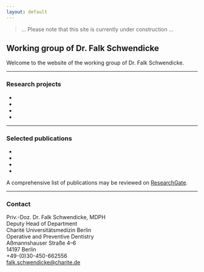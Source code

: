 ```yaml
---
layout: default
---
```


> ... Please note that this site is currently under construction ...

## Working group of Dr. Falk Schwendicke

Welcome to the website of the working group of Dr. Falk Schwendicke.

***

### Research projects

* 
* 
* 
* 

***
### Selected publications

* 
* 
* 
* 

A comprehensive list of publications may be reviewed on [ResearchGate](https://www.researchgate.net/profile/Falk_Schwendicke).

***


### Contact
Priv.-Doz. Dr. Falk Schwendicke, MDPH   
Deputy Head of Department  
Charité Universitätsmedizin Berlin  
Operative and Preventive Dentistry  
Aßmannshauser Straße 4–6   
14197 Berlin   
+49-(0)30-450-662556  
falk.schwendicke@charite.de